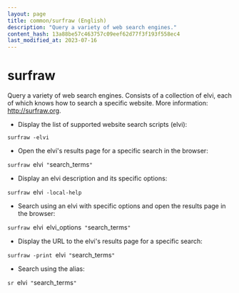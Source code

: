 ```yaml
---
layout: page
title: common/surfraw (English)
description: "Query a variety of web search engines."
content_hash: 13a88be57c463757c09eef62d77f3f193f558ec4
last_modified_at: 2023-07-16
---
```

# surfraw

Query a variety of web search engines.
Consists of a collection of elvi, each of which knows how to search a specific website.
More information: <http://surfraw.org>.

- Display the list of supported website search scripts (elvi):

`surfraw -elvi`

- Open the elvi's results page for a specific search in the browser:

`surfraw `<span class="tldr-var badge badge-pill bg-dark-lm bg-white-dm text-white-lm text-dark-dm font-weight-bold">elvi</span>` "`<span class="tldr-var badge badge-pill bg-dark-lm bg-white-dm text-white-lm text-dark-dm font-weight-bold">search_terms</span>`"`

- Display an elvi description and its specific options:

`surfraw `<span class="tldr-var badge badge-pill bg-dark-lm bg-white-dm text-white-lm text-dark-dm font-weight-bold">elvi</span>` -local-help`

- Search using an elvi with specific options and open the results page in the browser:

`surfraw `<span class="tldr-var badge badge-pill bg-dark-lm bg-white-dm text-white-lm text-dark-dm font-weight-bold">elvi</span>` `<span class="tldr-var badge badge-pill bg-dark-lm bg-white-dm text-white-lm text-dark-dm font-weight-bold">elvi_options</span>` "`<span class="tldr-var badge badge-pill bg-dark-lm bg-white-dm text-white-lm text-dark-dm font-weight-bold">search_terms</span>`"`

- Display the URL to the elvi's results page for a specific search:

`surfraw -print `<span class="tldr-var badge badge-pill bg-dark-lm bg-white-dm text-white-lm text-dark-dm font-weight-bold">elvi</span>` "`<span class="tldr-var badge badge-pill bg-dark-lm bg-white-dm text-white-lm text-dark-dm font-weight-bold">search_terms</span>`"`

- Search using the alias:

`sr `<span class="tldr-var badge badge-pill bg-dark-lm bg-white-dm text-white-lm text-dark-dm font-weight-bold">elvi</span>` "`<span class="tldr-var badge badge-pill bg-dark-lm bg-white-dm text-white-lm text-dark-dm font-weight-bold">search_terms</span>`"`
